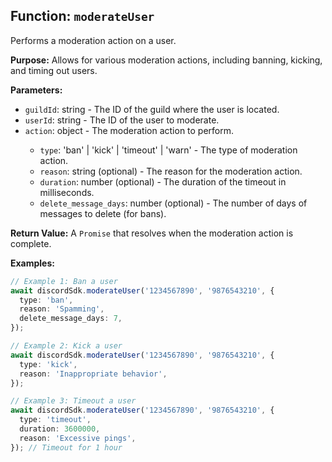 ## Function: `moderateUser`

Performs a moderation action on a user.

**Purpose:**
Allows for various moderation actions, including banning, kicking, and timing out users.

**Parameters:**

- `guildId`: string - The ID of the guild where the user is located.
- `userId`: string - The ID of the user to moderate.
- `action`: object<DiscordModerationActionSchema> - The moderation action to perform.
  - `type`: 'ban' | 'kick' | 'timeout' | 'warn' - The type of moderation action.
  - `reason`: string (optional) - The reason for the moderation action.
  - `duration`: number (optional) - The duration of the timeout in milliseconds.
  - `delete_message_days`: number (optional) - The number of days of messages to delete (for bans).

**Return Value:**
A `Promise` that resolves when the moderation action is complete.

**Examples:**

```typescript
// Example 1: Ban a user
await discordSdk.moderateUser('1234567890', '9876543210', {
  type: 'ban',
  reason: 'Spamming',
  delete_message_days: 7,
});

// Example 2: Kick a user
await discordSdk.moderateUser('1234567890', '9876543210', {
  type: 'kick',
  reason: 'Inappropriate behavior',
});

// Example 3: Timeout a user
await discordSdk.moderateUser('1234567890', '9876543210', {
  type: 'timeout',
  duration: 3600000,
  reason: 'Excessive pings',
}); // Timeout for 1 hour
```
